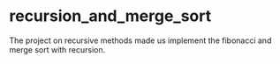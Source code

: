 # recursion_and_merge_sort

The project on recursive methods made us implement the fibonacci and merge sort with recursion.
